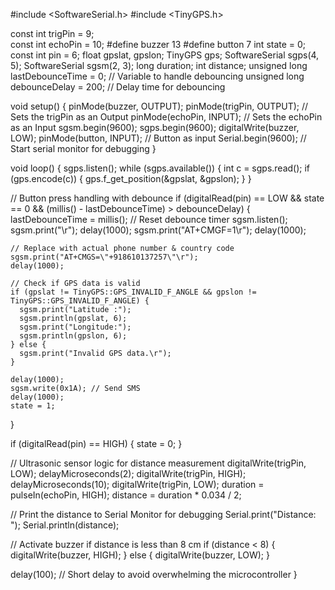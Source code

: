 #include <SoftwareSerial.h> 
#include <TinyGPS.h> 

const int trigPin = 9;  
const int echoPin = 10; 
#define buzzer 13 
#define button 7 
int state = 0; 
const int pin = 6; 
float gpslat, gpslon; 
TinyGPS gps; 
SoftwareSerial sgps(4, 5); 
SoftwareSerial sgsm(2, 3); 
long duration; 
int distance; 
unsigned long lastDebounceTime = 0;  // Variable to handle debouncing
unsigned long debounceDelay = 200;    // Delay time for debouncing

void setup() { 
  pinMode(buzzer, OUTPUT); 
  pinMode(trigPin, OUTPUT); // Sets the trigPin as an Output 
  pinMode(echoPin, INPUT); // Sets the echoPin as an Input 
  sgsm.begin(9600); 
  sgps.begin(9600); 
  digitalWrite(buzzer, LOW); 
  pinMode(button, INPUT); // Button as input
  Serial.begin(9600);  // Start serial monitor for debugging
}

void loop() { 
  sgps.listen(); 
  while (sgps.available()) { 
    int c = sgps.read(); 
    if (gps.encode(c)) { 
      gps.f_get_position(&gpslat, &gpslon); 
    }
  }

  // Button press handling with debounce
  if (digitalRead(pin) == LOW && state == 0 && (millis() - lastDebounceTime) > debounceDelay) { 
    lastDebounceTime = millis(); // Reset debounce timer
    sgsm.listen(); 
    sgsm.print("\r"); 
    delay(1000); 
    sgsm.print("AT+CMGF=1\r"); 
    delay(1000); 
    
    // Replace with actual phone number & country code
    sgsm.print("AT+CMGS=\"+918610137257\"\r"); 
    delay(1000); 
    
    // Check if GPS data is valid
    if (gpslat != TinyGPS::GPS_INVALID_F_ANGLE && gpslon != TinyGPS::GPS_INVALID_F_ANGLE) {
      sgsm.print("Latitude :"); 
      sgsm.println(gpslat, 6); 
      sgsm.print("Longitude:"); 
      sgsm.println(gpslon, 6); 
    } else {
      sgsm.print("Invalid GPS data.\r");
    }
    
    delay(1000); 
    sgsm.write(0x1A); // Send SMS
    delay(1000); 
    state = 1; 
  } 

  if (digitalRead(pin) == HIGH) { 
    state = 0; 
  } 

  // Ultrasonic sensor logic for distance measurement
  digitalWrite(trigPin, LOW); 
  delayMicroseconds(2); 
  digitalWrite(trigPin, HIGH); 
  delayMicroseconds(10); 
  digitalWrite(trigPin, LOW); 
  duration = pulseIn(echoPin, HIGH); 
  distance = duration * 0.034 / 2; 

  // Print the distance to Serial Monitor for debugging
  Serial.print("Distance: "); 
  Serial.println(distance); 

  // Activate buzzer if distance is less than 8 cm
  if (distance < 8) { 
    digitalWrite(buzzer, HIGH); 
  } else { 
    digitalWrite(buzzer, LOW); 
  }

  delay(100);  // Short delay to avoid overwhelming the microcontroller
}
